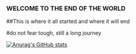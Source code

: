 ### WELCOME TO THE END OF THE WORLD

##This is where it all started and where it will end

#do not fear tough, still a long journey
 
[![Anurag's GitHub stats](https://github-readme-stats.vercel.app/api?username=jok1n9)](https://github.com/anuraghazra/github-readme-stats)
